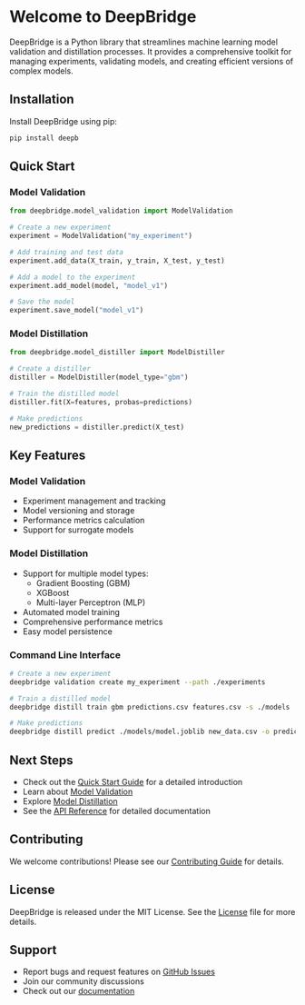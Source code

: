 # Welcome to DeepBridge

DeepBridge is a Python library that streamlines machine learning model validation and distillation processes. It provides a comprehensive toolkit for managing experiments, validating models, and creating efficient versions of complex models.

## Installation

Install DeepBridge using pip:

```bash
pip install deepb
```

## Quick Start

### Model Validation

```python
from deepbridge.model_validation import ModelValidation

# Create a new experiment
experiment = ModelValidation("my_experiment")

# Add training and test data
experiment.add_data(X_train, y_train, X_test, y_test)

# Add a model to the experiment
experiment.add_model(model, "model_v1")

# Save the model
experiment.save_model("model_v1")
```

### Model Distillation

```python
from deepbridge.model_distiller import ModelDistiller

# Create a distiller
distiller = ModelDistiller(model_type="gbm")

# Train the distilled model
distiller.fit(X=features, probas=predictions)

# Make predictions
new_predictions = distiller.predict(X_test)
```

## Key Features

### Model Validation

- Experiment management and tracking
- Model versioning and storage
- Performance metrics calculation
- Support for surrogate models

### Model Distillation

- Support for multiple model types:
  - Gradient Boosting (GBM)
  - XGBoost
  - Multi-layer Perceptron (MLP)
- Automated model training
- Comprehensive performance metrics
- Easy model persistence

### Command Line Interface

```bash
# Create a new experiment
deepbridge validation create my_experiment --path ./experiments

# Train a distilled model
deepbridge distill train gbm predictions.csv features.csv -s ./models

# Make predictions
deepbridge distill predict ./models/model.joblib new_data.csv -o predictions.csv
```

## Next Steps

- Check out the [Quick Start Guide](tutorials/quickstart.md) for a detailed introduction
- Learn about [Model Validation](guides/validation.md)
- Explore [Model Distillation](guides/distillation.md)
- See the [API Reference](api/model_validation.md) for detailed documentation

## Contributing

We welcome contributions! Please see our [Contributing Guide](contributing.md) for details.

## License

DeepBridge is released under the MIT License. See the [License](license.md) file for more details.

## Support

- Report bugs and request features on [GitHub Issues](https://github.com/yourusername/deepbridge/issues)
- Join our community discussions
- Check out our [documentation](https://deepbridge.readthedocs.io/)